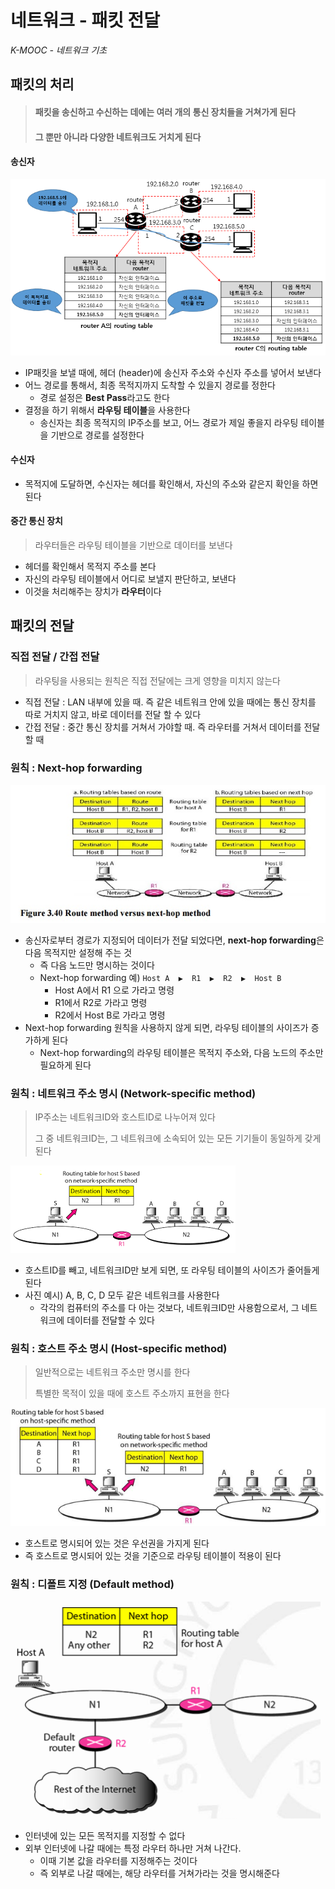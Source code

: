 # 네트워크 - 패킷 전달

*K-MOOC - 네트워크 기초*



## 패킷의 처리

> #### 패킷을 송신하고 수신하는 데에는 여러 개의 통신 장치들을 거쳐가게 된다
>
> #### 그 뿐만 아니라 다양한 네트워크도 거치게 된다



#### 송신자

![packet1](15_네트워크_패킷_전달.assets/packet1.PNG)

- IP패킷을 보낼 때에, 헤더 (header)에 송신자 주소와 수신자 주소를 넣어서 보낸다
- 어느 경로를 통해서, 최종 목적지까지 도착할 수 있을지 경로를 정한다
  - 경로 설정은 **Best Pass**라고도 한다
- 결정을 하기 위해서 **라우팅 테이블**을 사용한다
  - 송신자는 최종 목적지의 IP주소를 보고, 어느 경로가 제일 좋을지 라우팅 테이블을 기반으로 경로를 설정한다



#### 수신자

- 목적지에 도달하면, 수신자는 헤더를 확인해서, 자신의 주소와 같은지 확인을 하면 된다



#### 중간 통신 장치

> 라우터들은 라우팅 테이블을 기반으로 데이터를 보낸다

- 헤더를 확인해서 목적지 주소를 본다
- 자신의 라우팅 테이블에서 어디로 보낼지 판단하고, 보낸다
- 이것을 처리해주는 장치가 **라우터**이다



## 패킷의 전달

### 직접 전달 / 간접 전달

> 라우팅을 사용되는 원칙은 직접 전달에는 크게 영향을 미치지 않는다

- 직접 전달  :  LAN 내부에 있을 때. 즉 같은 네트워크 안에 있을 때에는 통신 장치를 따로 거치지 않고, 바로 데이터를 전달 할 수 있다
- 간접 전달  :  중간 통신 장치를 거쳐서 가야할 때. 즉 라우터를 거쳐서 데이터를 전달할 때



### 원칙 : Next-hop forwarding

![packet2](15_네트워크_패킷_전달.assets/packet2.jpg)

- 송신자로부터 경로가 지정되어 데이터가 전달 되었다면, **next-hop forwarding**은 다음 목적지만 설정해 주는 것
  - 즉 다음 노드만 명시하는 것이다
  - Next-hop forwarding 예)  `Host A  ▶️  R1  ▶️  R2  ▶️  Host B`
    - Host A에서 R1 으로 가라고 명령
    - R1에서 R2로 가라고 명령
    - R2에서 Host B로 가라고 명령
- Next-hop forwarding 원칙을 사용하지 않게 되면, 라우팅 테이블의 사이즈가 증가하게 된다
  - Next-hop forwarding의 라우팅 테이블은 목적지 주소와, 다음 노드의 주소만 필요하게 된다



### 원칙 : 네트워크 주소 명시 (Network-specific method)

> IP주소는 네트워크ID와 호스트ID로 나누어져 있다
>
> 그 중 네트워크ID는, 그 네트워크에 소속되어 있는 모든 기기들이 동일하게 갖게 된다

![packet3](15_네트워크_패킷_전달.assets/packet3.png)

- 호스트ID를 빼고, 네트워크ID만 보게 되면, 또 라우팅 테이블의 사이즈가 줄어들게 된다
- 사진 예시) A, B, C, D 모두 같은 네트워크를 사용한다
  - 각각의 컴퓨터의 주소를 다 아는 것보다, 네트워크ID만 사용함으로서, 그 네트워크에 데이터를 전달할 수 있다



### 원칙 : 호스트 주소 명시 (Host-specific method)

> 일반적으로는 네트워크 주소만 명시를 한다
>
> 특별한 목적이 있을 때에 호스트 주소까지 표현을 한다

![packet4](15_네트워크_패킷_전달.assets/packet4.png)

- 호스트로 명시되어 있는 것은 우선권을 가지게 된다
- 즉 호스트로 명시되어 있는 것을 기준으로 라우팅 테이블이 적용이 된다





### 원칙 : 디폴트 지정 (Default method)

![packet5](15_네트워크_패킷_전달.assets/packet5.png)

- 인터넷에 있는 모든 목적지를 지정할 수 없다
- 외부 인터넷에 나갈 때에는 특정 라우터 하나만 거쳐 나간다.
  - 이때 기본 값을 라우터를 지정해주는 것이다
  - 즉 외부로 나갈 때에는, 해당 라우터를 거쳐가라는 것을 명시해준다
